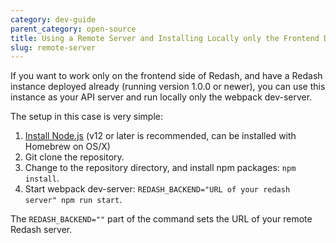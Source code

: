 ```yaml
---
category: dev-guide
parent_category: open-source
title: Using a Remote Server and Installing Locally only the Frontend Dependencies
slug: remote-server
---
```


If you want to work only on the frontend side of Redash, and have a Redash instance
deployed already (running version 1.0.0 or newer), you can use this instance as
your API server and run locally only the webpack dev-server.

The setup in this case is very simple:

1. [Install Node.js](https://nodejs.org/en/download/) (v12 or later is recommended, can be installed with Homebrew on OS/X)
2. Git clone the repository.
3. Change to the repository directory, and install npm packages: `npm install`.
4. Start webpack dev-server: `REDASH_BACKEND="URL of your redash server" npm run start`.

The `REDASH_BACKEND=""` part of the command sets the URL of your remote Redash server.
